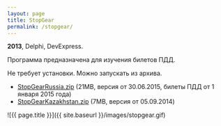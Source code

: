 ```yaml
---
layout: page
title: StopGear
permalink: /stopgear/
---
```


<b>2013</b>, Delphi, DevExpress.

Программа предназначена для изучения билетов ПДД.

Не требует установки. Можно запускать из архива.

* [StopGearRussia.zip](https://docs.google.com/uc?id=0B1nIE1BTDG6zUDhCTFZVVjNDaW8&export=download) (21MB, версия от 30.06.2015, билеты ПДД от 1 января 2015 года)
* [StopGearKazakhstan.zip](https://docs.google.com/uc?id=0B1nIE1BTDG6zbWZ5XzZGekVCMVE&export=download) (7MB, версия от 05.09.2014)

![{{ page.title }}]({{ site.baseurl }}/images/stopgear.gif)
